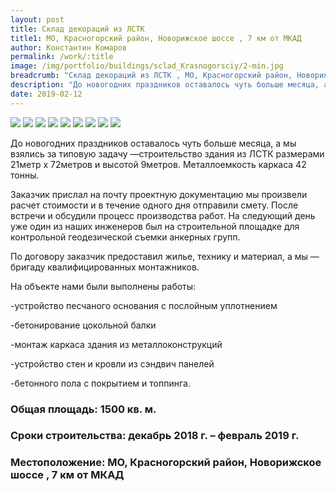 ```yaml
---
layout: post
title: Склад декораций из ЛСТК 
title1: МО, Красногорский район, Новорижское шоссе , 7 км от МКАД
author: Константин Комаров
permalink: /work/:title
image: /img/portfolio/buildings/sclad_Krasnogorsciy/2-min.jpg
breadcrumb: "Склад декораций из ЛСТК , МО, Красногорский район, Новорижское шоссе , 7 км от МКАД"
description: "До новогодних праздников оставалось чуть больше месяца, а мы взялись за типовую задачу —строительство здания  из ЛСТК размерами 21метр х 72метров и высотой 9метров."
date: 2019-02-12
---
```

<div class="fotorama"
     data-nav="thumbs"
     data-allowfullscreen="native"
     data-loop="true">
  <img src="/img/portfolio/buildings/sclad_Krasnogorsciy/4-min.jpg">
  <img src="/img/portfolio/buildings/sclad_Krasnogorsciy/2-min.jpg">
  <img src="/img/portfolio/buildings/sclad_Krasnogorsciy/3-min.jpg">
  <img src="/img/portfolio/buildings/sclad_Krasnogorsciy/1-min.jpg">
  <img src="/img/portfolio/buildings/sclad_Krasnogorsciy/5-min.jpg">
  <img src="/img/portfolio/buildings/sclad_Krasnogorsciy/6-min.jpg">
  <img src="/img/portfolio/buildings/sclad_Krasnogorsciy/7-min.jpg">
  <img src="/img/portfolio/buildings/sclad_Krasnogorsciy/8-min.jpg">
  <img src="/img/portfolio/buildings/sclad_Krasnogorsciy/9-min.jpg">
</div>


До новогодних праздников оставалось чуть больше месяца, а мы взялись за типовую задачу —строительство здания  из ЛСТК размерами 21метр х 72метров и высотой 9метров. Металлоемкость каркаса 42 тонны.

Заказчик прислал на почту проектную документацию мы произвели расчет стоимости и в течение одного дня отправили смету. После встречи и обсудили процесс производства работ. На следующий день уже один из наших инженеров был на строительной площадке для контрольной геодезической съемки анкерных групп.

По договору заказчик предоставил жилье, технику и материал, а мы — бригаду квалифицированных монтажников.

На объекте нами были выполнены работы:

-устройство  песчаного основания с послойным уплотнением

-бетонирование цокольной балки 

-монтаж каркаса здания из металлоконструкций

-устройство стен и кровли из сэндвич панелей

-бетонного пола с покрытием и топпинга.

### <b>Общая площадь:</b> 1500 кв. м.
### <b>Сроки строительства:</b> декабрь 2018 г. – февраль 2019 г.
### <b>Местоположение:</b> МО, Красногорский район, Новорижское шоссе , 7 км от МКАД



